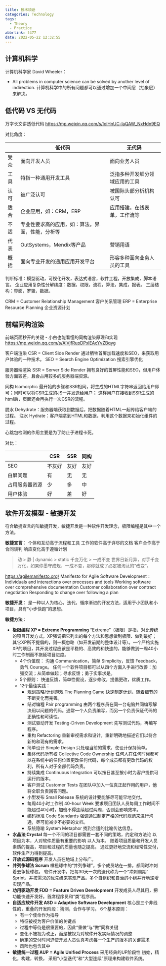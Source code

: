 ```yaml
---
title: 技术琐话
categories: Technology
tags:
  - Theory
  - Practice
abbrlink: f477
date: 2022-05-22 12:32:55
---
```


## 计算机科学

计算机科学家 David Wheeler：
- All problems in computer science can be solved by another level of indirection.
  计算机科学中的所有问题都可以通过增加一个中间层（抽象层）来解决。

## 低代码 VS 无代码

万字长文讲透低代码  https://mp.weixin.qq.com/s/loiHnUC-laQAW_NxHdn9EQ

对比角度：

|      | 低代码                                           | 无代码                         |
| ---- | ------------------------------------------------ | ------------------------------ |
| 受众 | 面向开发人员                                     | 面向业务人员                   |
| 工具 | 特指一种通用开发工具                             | 泛指多种开发细分领域应用的工具 |
| 认可 | 被广泛认可                                       | 被国际头部分析机构认可         |
| 适合 | 企业应用，如：CRM，ERP                           | 应用搭建，在线表单，工作流等   |
| 不适 | 专业性要求高的应用，如：算法，界面，性能，分析等 |                                |
| 代表 | OutSystems，Mendix等产品                         | 营销用语                       |
| 概括 | 面向专业开发的通用应用开发平台                   | 形容多种面向业务人员的工具     |

判断标准：模型驱动，可视化开发，表达式语言，软件工程，开放集成，脚本语言。
企业应用复杂性分解纬度：数据，权限，流程，算法，集成，报表。
三层结构：界面，罗辑，数据。

CRM = Customer Relationship Management 客户关系管理
ERP = Enterprise Resource Planning 企业资源计划

## 前端同构渲染

前端页面秒开的关键 - 小白也能看懂的同构渲染原理和实现  https://mp.weixin.qq.com/s/AlVjfRupDPxlEAcYvZBqyg

客户端渲染 CSR = Client Side Render
通过牺牲首屏加载速度和SEO，来获取用户体验的一种技术。
SEO = Search Engine Optimization 搜索引擎优化

服务器端渲染 SSR = Server Side Render
拥有良好的首屏性能和SEO，但用户体验方面较差，且会占用较多的服务器端资源。

同构 Isomorphic
最开始的步骤和SSR相同，将生成的HTML字符串返回给用户即可；同时可以将CSR生成的JS一并发送给用户；
这样用户在接收到SSR生成的html后，页面还会再执行一次CSR的流程。

脱水 Dehydrate：服务器端获取到数据后，把数据随着HTML一起传给客户端的过程。
注水 Hydrate：客户端拿到HTML和数据，利用这个数据来初始化组件的过程。

心跳包检测的作用主要是为了防止子进程卡死。

对比：

|                | CSR    | SSR  | 同构 |
| -------------- | ------ | ---- | ---- |
| SEO            | 不友好 | 友好 | 友好 |
| 白屏问题       | 有     | 无   | 无   |
| 占用服务器资源 | 少     | 多   | 中   |
| 用户体验       | 好     | 差   | 好   |

## 软件开发模型 - 敏捷开发

符合敏捷宣言的叫敏捷开发，敏捷开发是一种软件开发理念，极限编程是其中一个方法。

**敏捷宣言**：
个体和互动高于流程和工具
工作的软件高于详尽的文档
客户合作高于合同谈判
响应变化高于遵循计划

> 动 > 静 | dynamic > static
> 千变万化 > 一成不变
> 世界日新月异，对手千变万化，如果你墨守成规、一成不变，那你就成了必定被淘汰的“改变”。

https://agilemanifesto.org/
Manifesto for Agile Software Development：
Individuals and interactions over processes and tools
Working software over comprehensive documentation
Customer collaboration over contract negotiation
Responding to change over following a plan

**敏捷开发**：
是一种以人为核心，迭代，循序渐进的开发方法，适用于小团队和小项目，具有“小步快跑”的思想。

**敏捷方法**：
- **极限编程 XP = Extreme Programming**
“Extreme”（极限）是指，对比传统的项目开发方式，XP强调把它列出的每个方法和思想做到极限、做到最好；其它XP所不提倡的，则一概忽略（如开发前期的整体设计等）。一个严格实施XP的项目，其开发过程应该是平稳的、高效的和快速的，能够做到一周40小时工作制而不拖延项目进度。
  - 4个价值观：
  沟通 Communication，简单 Simplicity，反馈 Feedback，勇气 Courage。
  任何一个软件项目都可以从四个方面入手进行改善：加强交流；从简单做起；寻求反馈；勇于实事求是。
  - 5个原则：
  快速反馈，简单性假设，逐步修改，提倡更改，优质工作。
  - 12个最佳实践：
    - 规划策略/计划游戏 The Planning Game
    快速制定计划，随着细节的不断变化而完善。
    - 结对编程 Pair programming
    由两个程序员在同一台电脑共同编写解决用以问题的代码。通常一个人负责编写，而另一个负责保证代码的正确性和可读性。
    - 测试驱动开发 Testing-Driven Development
    先写测试代码，再编写程序。
    - 重构 Refactoring
    重新审视需求和设计，重新明确地描述它们以符合新的和现有的需求。
    - 简单设计 Simple Design
    只处理当前的需求，使设计保持简单。
    - 集体代码所有权 Collective Code Ownership
    任何人在任何时候都可以在系统中的任何位置更改任何代码，每个成员都有更改代码的权利，所有人对于全部代码负责。
    - 持续集成 Continuous Integration
    可以按日甚至按小时为客户提供可运行的版本。
    - 客户测试 Customer Tests
    在团队中加入一位真正起作用的用户，他将全职负责回答问题。
    - 小型发布 Small Release
    系统的设计要能够尽可能早地交付。
    - 每周40小时工作制 40-hour Week
    要求项目团队人员每周工作时间不能超过40小时，加班不得连续超过两周，否则会影响效率。
    - 编码标准 Code Standards
    强调通过制定严格的代码规范来进行沟通，尽可能减少不必要的文档。
    - 系统隐喻 System Metaphor
    找到合适的比喻传达信息。
- **水晶法 Crystal**
每一个不同的项目都需要一套不同的策略，约定和方法论 以项目为本，人对软件质量有重要的影响 以人为本。
随着项目质量和开发人员素质的提高，项目和过程的质量也随之提高。
通过更好地交流和经常性交付，软件生产力得到提高。
- **开放式源码程序**
开发人员在地域上分布广。
- **并列争球法 Scrum**
橄榄球中的“并列争球”，多个成员站在一排，都同时冲刺着去争抢球权。
软件开发中，把每30天一次的迭代称为一个“冲刺周期” Sprint，并按需求的优先级来实现产品。多个自组织和自治的小组并行地递增实现产品。
- **功用驱动开发 FDD = Feature Driven Development**
开发成员人尽其用，把功能快速开发好。首席程序员和“类”程序员。
- **自适应软件开发 ASD = Adaptive Software Development**
核心是三个非线性的，重叠的开发阶段：猜测，合作与学习。
6个基本原则：
  - 有一个使命作为指导
  - 特征被视为客户价值的关键点
  - 过程中等待是很重要的，因此“重做”与“做”同样关键
  - 变化不被视为改正，而是被视为对软件开发实际情况的调整
  - 确定的交付时间迫使开发人员认真考虑每一个生产的版本的关键需求
  - 风险也包含其中
- **敏捷统一过程 AUP = Agile Unified Process**
采用经典的UP阶段性 初始，精化，构建，转换，
采用“小型迭代”和“大型连续”原理来构建软件系统。
